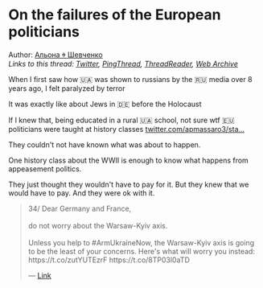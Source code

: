 # On the failures of the European politicians

Author: [Альона ꑭ Шевченко](https://twitter.com/cryptodrftng)  
*Links to this thread: [Twitter](https://twitter.com/cryptodrftng/status/1558914799416868865), [PingThread](https://pingthread.com/thread/1558914799416868865), [ThreadReader](https://threadreaderapp.com/thread/1558914799416868865.html), [Web Archive](https://web.archive.org/web/*/https://twitter.com/cryptodrftng/status/1558914799416868865)*

When I first saw how 🇺🇦 was shown to russians by the 🇷🇺 media over 8 years ago, I felt paralyzed by terror

It was exactly like about Jews in 🇩🇪 before the Holocaust

If I knew that, being educated in a rural 🇺🇦 school, not sure wtf 🇪🇺 politicians were taught at history classes [twitter.com/apmassaro3/sta…](https://twitter.com/apmassaro3/status/1558822280091803648)

They couldn't not have known what was about to happen. 

One history class about the WWII is enough to know what happens from appeasement politics.

They just thought they wouldn't have to pay for it. But they knew that we would have to pay. And they were ok with it.

<blockquote class="twitter-tweet">
    <p lang="en" dir="ltr">
    34/ Dear Germany and France, <br />
    <br />
    do not worry about the Warsaw-Kyiv axis.<br />
     <br />
    Unless you help to #ArmUkraineNow, the Warsaw-Kyiv axis is going to be the least of your concerns. Here&#39;s what will worry you instead: https://t.co/zutYUTEzrF https://t.co/8TP03l0aTD<br />
    </p>
    &mdash; <a href="https://twitter.com/cryptodrftng/status/1528753957518049280">Link</a>
</blockquote>
